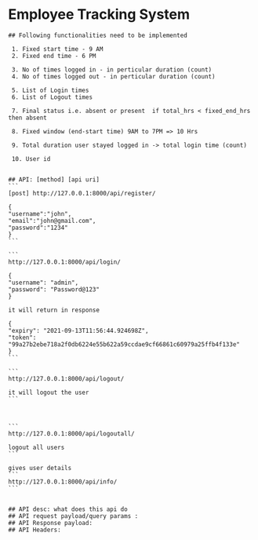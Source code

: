 # Employee Tracking System

    ## Following functionalities need to be implemented

     1. Fixed start time - 9 AM
     2. Fixed end time - 6 PM

     3. No of times logged in - in perticular duration (count)
     4. No of times logged out - in perticular duration (count)

     5. List of Login times 
     6. List of Logout times

     7. Final status i.e. absent or present  if total_hrs < fixed_end_hrs then absent

     8. Fixed window (end-start time) 9AM to 7PM => 10 Hrs

     9. Total duration user stayed logged in -> total login time (count)

     10. User id


    ## API: [method] [api uri]
    ```
    [post] http://127.0.0.1:8000/api/register/

    {
    "username":"john",
    "email":"john@gmail.com",
    "password":"1234"
    }
    ```

    ```
    http://127.0.0.1:8000/api/login/

    {
    "username": "admin",
    "password": "Password@123"
    }

    it will return in response 

    {
    "expiry": "2021-09-13T11:56:44.924698Z",
    "token": "99a27b2ebe718a2f0db6224e55b622a59ccdae9cf66861c60979a25ffb4f133e"
    }
    ```

    ```
    http://127.0.0.1:8000/api/logout/

    it will logout the user
    ```



    ```
    http://127.0.0.1:8000/api/logoutall/

    logout all users
    ```

    gives user details
    ```
    http://127.0.0.1:8000/api/info/ 
    ```


    ## API desc: what does this api do
    ## API request payload/query params :
    ## API Response payload: 
    ## API Headers: